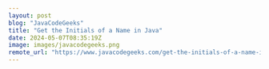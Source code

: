 ```yaml
---
layout: post
blog: "JavaCodeGeeks"
title: "Get the Initials of a Name in Java"
date: 2024-05-07T08:35:19Z
image: images/javacodegeeks.png
remote_url: "https://www.javacodegeeks.com/get-the-initials-of-a-name-in-java.html"
---
```

